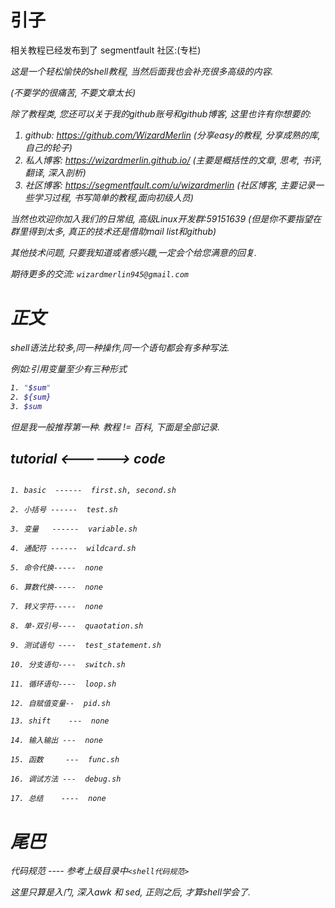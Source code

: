 
# 引子

相关教程已经发布到了 segmentfault 社区:(专栏)
<address>

这是一个轻松愉快的shell教程, 当然后面我也会补充很多高级的内容.

(不要学的很痛苦, 不要文章太长)

除了教程类, 您还可以关于我的github账号和github博客, 这里也许有你想要的:

1. github: https://github.com/WizardMerlin
   (分享easy的教程, 分享成熟的库, 自己的轮子)
2. 私人博客: https://wizardmerlin.github.io/
   (主要是概括性的文章, 思考, 书评, 翻译, 深入剖析)
3. 社区博客: https://segmentfault.com/u/wizardmerlin
   (社区博客, 主要记录一些学习过程, 书写简单的教程,面向初级人员)

当然也欢迎你加入我们的日常组, 高级Linux开发群:59151639
(但是你不要指望在群里得到太多, 真正的技术还是借助mail list和github)

其他技术问题, 只要我知道或者感兴趣,一定会个给您满意的回复.

期待更多的交流: `wizardmerlin945@gmail.com`



# 正文


shell语法比较多,同一种操作,同一个语句都会有多种写法.

例如:引用变量至少有三种形式

```bash
1. "$sum"
2. ${sum}
3. $sum
```


但是我一般推荐第一种.
教程 != 百科, 下面是全部记录.

## tutorial  <------>  code

```

1. basic  ------  first.sh, second.sh

2. 小括号 ------  test.sh

3. 变量   ------  variable.sh

4. 通配符 ------  wildcard.sh

5. 命令代换-----  none

6. 算数代换-----  none

7. 转义字符-----  none

8. 单-双引号----  quaotation.sh

9. 测试语句 ----  test_statement.sh

10. 分支语句----  switch.sh

11. 循环语句----  loop.sh

12. 自赋值变量--  pid.sh

13. shift    ---  none

14. 输入输出 ---  none

15. 函数     ---  func.sh

16. 调试方法 ---  debug.sh

17. 总结    ----  none

```

# 尾巴

代码规范 ---- 参考上级目录中`<shell代码规范>`

这里只算是入门, 深入awk 和 sed, 正则之后, 才算shell学会了.

